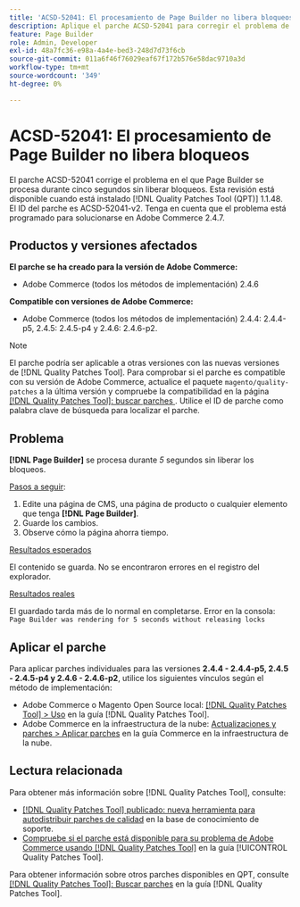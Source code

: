 ```yaml
---
title: 'ACSD-52041: El procesamiento de Page Builder no libera bloqueos'
description: Aplique el parche ACSD-52041 para corregir el problema de Adobe Commerce en el que Page Builder se procesa durante cinco segundos sin liberar bloqueos.
feature: Page Builder
role: Admin, Developer
exl-id: 48a7fc36-e98a-4a4e-bed3-248d7d73f6cb
source-git-commit: 011a6f46f76029eaf67f172b576e58dac9710a3d
workflow-type: tm+mt
source-wordcount: '349'
ht-degree: 0%

---
```


# ACSD-52041: El procesamiento de Page Builder no libera bloqueos

El parche ACSD-52041 corrige el problema en el que Page Builder se procesa durante cinco segundos sin liberar bloqueos. Esta revisión está disponible cuando está instalado [!DNL Quality Patches Tool (QPT)] 1.1.48. El ID del parche es ACSD-52041-v2. Tenga en cuenta que el problema está programado para solucionarse en Adobe Commerce 2.4.7.

## Productos y versiones afectados

**El parche se ha creado para la versión de Adobe Commerce:**

* Adobe Commerce (todos los métodos de implementación) 2.4.6

**Compatible con versiones de Adobe Commerce:**

* Adobe Commerce (todos los métodos de implementación) 2.4.4: 2.4.4-p5, 2.4.5: 2.4.5-p4 y 2.4.6: 2.4.6-p2.



>[!NOTE]
>
>El parche podría ser aplicable a otras versiones con las nuevas versiones de [!DNL Quality Patches Tool]. Para comprobar si el parche es compatible con su versión de Adobe Commerce, actualice el paquete `magento/quality-patches` a la última versión y compruebe la compatibilidad en la página [[!DNL Quality Patches Tool]: buscar parches ](https://experienceleague.adobe.com/tools/commerce-quality-patches/index.html). Utilice el ID de parche como palabra clave de búsqueda para localizar el parche.


## Problema

**[!DNL Page Builder]** se procesa durante *5* segundos sin liberar los bloqueos.

<u>Pasos a seguir</u>:

1. Edite una página de CMS, una página de producto o cualquier elemento que tenga **[!DNL Page Builder]**.
1. Guarde los cambios.
1. Observe cómo la página ahorra tiempo.

<u>Resultados esperados</u>

El contenido se guarda. No se encontraron errores en el registro del explorador.

<u>Resultados reales</u>

El guardado tarda más de lo normal en completarse.
Error en la consola: ``Page Builder was rendering for 5 seconds without releasing locks``

## Aplicar el parche

Para aplicar parches individuales para las versiones **2.4.4 - 2.4.4-p5, 2.4.5 - 2.4.5-p4 y 2.4.6 - 2.4.6-p2**, utilice los siguientes vínculos según el método de implementación:

* Adobe Commerce o Magento Open Source local: [[!DNL Quality Patches Tool] > Uso](/help/tools/quality-patches-tool/usage.md) en la guía [!DNL Quality Patches Tool].
* Adobe Commerce en la infraestructura de la nube: [Actualizaciones y parches > Aplicar parches](https://experienceleague.adobe.com/docs/commerce-cloud-service/user-guide/develop/upgrade/apply-patches.html) en la guía Commerce en la infraestructura de la nube.

## Lectura relacionada

Para obtener más información sobre [!DNL Quality Patches Tool], consulte:

* [[!DNL Quality Patches Tool] publicado: nueva herramienta para autodistribuir parches de calidad](https://experienceleague.adobe.com/en/docs/commerce-operations/tools/quality-patches-tool/quality-patches-tool-to-self-serve-quality-patches) en la base de conocimiento de soporte.
* [Compruebe si el parche está disponible para su problema de Adobe Commerce usando [!DNL Quality Patches Tool]](/help/tools/quality-patches-tool/patches-available-in-qpt/check-patch-for-magento-issue-with-magento-quality-patches.md) en la guía [!UICONTROL Quality Patches Tool].


Para obtener información sobre otros parches disponibles en QPT, consulte [[!DNL Quality Patches Tool]: Buscar parches](<https://experienceleague.adobe.com/tools/commerce-quality-patches/index.html>) en la guía [!DNL Quality Patches Tool].
